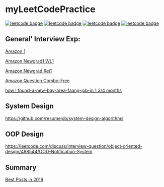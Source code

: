 # myLeetCodePractice

[![leetcode badge](https://leetcode-badge.chyroc.cn/?name=zywkloo&leetcode_badge_style=Solved/Total-{{.solved_question}}/{{.all_question}}-green.svg)](https://leetcode.com/problemset/all/?difficulty=Easy)
[![leetcode badge](https://leetcode-badge.chyroc.cn/?name=zywkloo&refresh=true)](https://github.com/Chyroc/leetcode-badge)
[![leetcode badge](https://leetcode-badge.chyroc.cn/?name=zywkloo&leetcode_badge_style=Leetcode%20|%20Ranking-{{.ranking}}-green.svg)](https://github.com/Chyroc/leetcode-badge)
[![leetcode badge](https://leetcode-badge.chyroc.cn/?name=zywkloo&leetcode_badge_style=Leetcode%20|%20Submission-{{.accepted_submission_rate}}-{{%20if%20le%20.accepted_submission_rate_float%200.3}}red{{%20else%20if%20le%20.solved_question_rate_float%200.6}}yellow{{%20else%20}}green{{%20end%20}}.svg&refresh=true)](https://github.com/Chyroc/leetcode-badge)

## General' Interview Exp:

[Amazon 1](https://leetcode.com/discuss/interview-experience/534905/Amazon-or-SDE2-or-Seattle-or-Feb-2020-Offer)

[Amazon Newgrad1 WL1](https://leetcode.com/discuss/interview-experience/499466/Amazon-or-SDE1-or-Canada-or-Feb-2020-Waitlist)

[Amazon Newgrad Rej1](https://leetcode.com/discuss/interview-question/449391/Amazon-or-SDE1-New-Grad-(Canada)-Video-Interview.-3-Rounds-45-min-each.-(Rejected))

[Amazon Question Combo-Free](https://leetcode.com/discuss/interview-question/344650/Amazon-Online-Assessment-Questions)

[how I found-a-new-bay-area-faang-job-in 1 3/4 months](https://leetcode.com/discuss/interview-experience/552835/how-i-found-a-new-bay-area-faang-job-in-1-34-months)

## System Design

https://github.com/resumejob/system-design-algorithms

## OOP Design

https://leetcode.com/discuss/interview-question/object-oriented-design/488544/OOD-Notification-System

## Summary 
[Best Posts in 2019](https://leetcode.com/discuss/general-discussion/459286/Best-Posts-of-2019)
